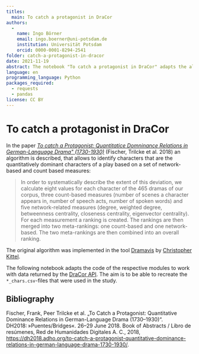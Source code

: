 ```yaml
---
titles:
  main: To catch a protagonist in DraCor
authors:
  -
    name: Ingo Börner
    email: ingo.boerner@uni-potsdam.de
    institution: Universität Potsdam
    orcid: 0000-0001-8294-2541
folder: catch-a-protagonist-in-dracor
date: 2021-11-19
abstract: The notebook "To catch a protagonist in DraCor" adapts the algorithm to identify quantitatively dominant characters presented in the paper "To catch a protagonist" by Fischer, Trilcke et al. for the DraCor API.
language: en
programming_language: Python
packages_required:
  - requests
  - pandas
license: CC BY
---
```


# To catch a protagonist in DraCor

In the paper [*To catch a Protagonist: Quantitatice Domninance Relations in German-Language Drama" (1730-1930)*](https://dh-abstracts.library.cmu.edu/works/6281) (Fischer, Trilcke et al. 2018) an algorithm is described, that allows to identify characters that are the quantitatively dominant characters of a play based on a set of network-based and count based measures:

> In order to systematically describe the extent of this deviation, we calculate eight values for each character of the 465 dramas of our corpus, three count-based measures (number of scenes a character appears in, number of speech acts, number of spoken words) and five network-related measures (degree, weighted degree, betweenness centrality, closeness centrality, eigenvector centrality). For each measurement a ranking is created. The rankings are then merged into two meta-rankings: one count-based and one network-based. The two meta-rankings are then combined into an overall ranking.

The original algorithm was implemented in the tool [Dramavis](https://github.com/lehkost/dramavis) by [Christopher Kittel](https://github.com/chreman). 

The following notebook adapts the code of the respective modules to work with data returned by the [DraCor API](https://dracor.org/doc/api). The aim is to be able to recreate the `*_chars.csv`-files that were used in the study.

## Bibliography
Fischer, Frank, Peer Trilcke et al. „To Catch a Protagonist: Quantitative Dominance Relations in German-Language Drama (1730–1930)“. DH2018: »Puentes/Bridges«. 26–29 June 2018. Book of Abstracts / Libro de resúmenes, Red de Humanidades Digitales A. C., 2018, https://dh2018.adho.org/to-catch-a-protagonist-quantitative-dominance-relations-in-german-language-drama-1730-1930/.
